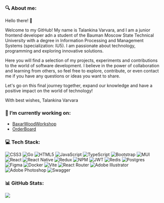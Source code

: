 ### 🔍 About me: 
Hello there! 👋

Welcome to my GitHub! My name is Talankina Varvara, and I am a junior frontend developer adn a student of the Bauman Moscow State Technical University with a degree in Information Processing and Management Systems (specialization: IU5). I am passionate about technology, programming and exploring innovative solutions.

Here you will find a selection of my projects, experiments and contributions to the world of software development. I believe in the power of collaboration and learning from others, so feel free to explore, contribute, or even contact me if you have any questions or ideas you want to share.

Let's go on this final journey together, expand our knowledge and have a positive impact on the world of technology!

With best wishes,
Talankina Varvara

### 🔭 I’m currently working on:
- [BaxarWoodWorkshop](https://github.com/Tifftal/BaxarWoodWorkshop)
- [OrderBoard](https://github.com/00-2/order_board)


### 💻 Tech Stack:
![CSS3](https://img.shields.io/badge/css3-%231572B6.svg?style=for-the-badge&logo=css3&logoColor=white) ![Go](https://img.shields.io/badge/go-%2300ADD8.svg?style=for-the-badge&logo=go&logoColor=white) ![HTML5](https://img.shields.io/badge/html5-%23E34F26.svg?style=for-the-badge&logo=html5&logoColor=white) ![JavaScript](https://img.shields.io/badge/javascript-%23323330.svg?style=for-the-badge&logo=javascript&logoColor=%23F7DF1E) ![TypeScript](https://img.shields.io/badge/typescript-%23007ACC.svg?style=for-the-badge&logo=typescript&logoColor=white) ![Bootstrap](https://img.shields.io/badge/bootstrap-%238511FA.svg?style=for-the-badge&logo=bootstrap&logoColor=white) ![MUI](https://img.shields.io/badge/MUI-%230081CB.svg?style=for-the-badge&logo=mui&logoColor=white) ![React](https://img.shields.io/badge/react-%2320232a.svg?style=for-the-badge&logo=react&logoColor=%2361DAFB) ![React Native](https://img.shields.io/badge/react_native-%2320232a.svg?style=for-the-badge&logo=react&logoColor=%2361DAFB) ![Redux](https://img.shields.io/badge/redux-%23593d88.svg?style=for-the-badge&logo=redux&logoColor=white) ![NPM](https://img.shields.io/badge/NPM-%23CB3837.svg?style=for-the-badge&logo=npm&logoColor=white) ![JWT](https://img.shields.io/badge/JWT-black?style=for-the-badge&logo=JSON%20web%20tokens) ![Redis](https://img.shields.io/badge/redis-%23DD0031.svg?style=for-the-badge&logo=redis&logoColor=white) ![Postgres](https://img.shields.io/badge/postgres-%23316192.svg?style=for-the-badge&logo=postgresql&logoColor=white) ![Figma](https://img.shields.io/badge/figma-%23F24E1E.svg?style=for-the-badge&logo=figma&logoColor=white) ![Docker](https://img.shields.io/badge/docker-%230db7ed.svg?style=for-the-badge&logo=docker&logoColor=white) ![Vite](https://img.shields.io/badge/vite-%23646CFF.svg?style=for-the-badge&logo=vite&logoColor=white) ![React Router](https://img.shields.io/badge/React_Router-CA4245?style=for-the-badge&logo=react-router&logoColor=white) ![Adobe Illustrator](https://img.shields.io/badge/adobe%20illustrator-%23FF9A00.svg?style=for-the-badge&logo=adobe%20illustrator&logoColor=white) ![Adobe Photoshop](https://img.shields.io/badge/adobe%20photoshop-%2331A8FF.svg?style=for-the-badge&logo=adobe%20photoshop&logoColor=white) ![Swagger](https://img.shields.io/badge/-Swagger-%23Clojure?style=for-the-badge&logo=swagger&logoColor=white)
### 📊 GitHub Stats:
<!-- ![](https://github-readme-stats.vercel.app/api?username=Tifftal&theme=merko&hide_border=true&include_all_commits=true&count_private=true)<br/>
![](https://github-readme-streak-stats.herokuapp.com/?user=Tifftal&theme=merko&hide_border=true)<br/>
-->
![](https://github-readme-stats.vercel.app/api/top-langs/?username=Tifftal&theme=dark&hide_border=true&include_all_commits=true&count_private=true&layout=compact)
